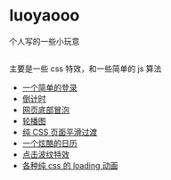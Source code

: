 # luoyaooo

个人写的一些小玩意

##

主要是一些 css 特效，和一些简单的 js 算法

-   <a href="https://roweyao.github.io/luoyaooo/demo/%E4%B8%80%E4%B8%AA%E7%82%AB%E9%85%B7%E7%9A%84%E7%99%BB%E5%BD%95%E8%A1%A8%E5%8D%95/demo.html">一个简单的登录</a>
-   <a href="https://roweyao.github.io/luoyaooo/demo/%E5%80%92%E8%AE%A1%E6%97%B6/demo.html">倒计时</a>
-   <a href="https://roweyao.github.io/luoyaooo/demo/%E5%BA%95%E9%83%A8%E5%86%92%E6%B3%A1%E7%89%B9%E6%95%88/demo.html">网页底部冒泡</a>
-   <a href="https://roweyao.github.io/luoyaooo/demo/%E8%BD%AE%E6%92%AD%E5%9B%BE/demo.html">轮播图</a>
-   <a href="https://roweyao.github.io/luoyaooo/demo/%E7%BA%AFCSS%E9%A1%B5%E9%9D%A2%E5%B9%B3%E6%BB%91%E8%BF%87%E6%B8%A1%E6%95%88%E6%9E%9C/demo.html">纯 CSS 页面平滑过渡</a>
-   <a href="https://roweyao.github.io/luoyaooo/demo/%E4%B8%80%E4%B8%AA%E7%82%AB%E9%85%B7%E7%9A%84%E6%97%A5%E6%9C%9F%E9%80%89%E6%8B%A9%E5%99%A8/demo.html">一个炫酷的日历</a>
-   <a href="https://roweyao.github.io/luoyaooo/demo/%E7%82%B9%E5%87%BB%E6%B3%A2%E7%BA%B9%E7%89%B9%E6%95%88/demo.html">点击波纹特效</a>
-   <a href="https://roweyao.github.io/luoyaooo/demo/loading/demo.html">各种纯 css 的 loading 动画</a>
